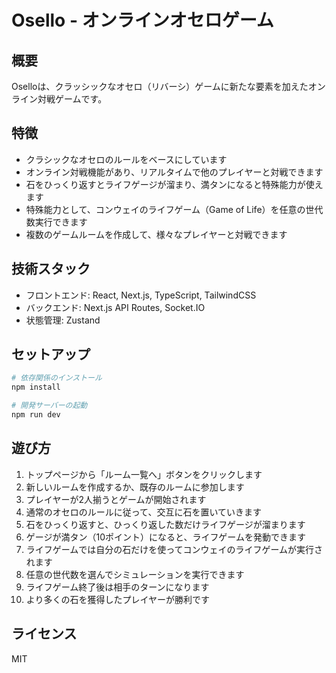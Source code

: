 # Osello - オンラインオセロゲーム

## 概要

Oselloは、クラッシックなオセロ（リバーシ）ゲームに新たな要素を加えたオンライン対戦ゲームです。

## 特徴

- クラシックなオセロのルールをベースにしています
- オンライン対戦機能があり、リアルタイムで他のプレイヤーと対戦できます
- 石をひっくり返すとライフゲージが溜まり、満タンになると特殊能力が使えます
- 特殊能力として、コンウェイのライフゲーム（Game of Life）を任意の世代数実行できます
- 複数のゲームルームを作成して、様々なプレイヤーと対戦できます

## 技術スタック

- フロントエンド: React, Next.js, TypeScript, TailwindCSS
- バックエンド: Next.js API Routes, Socket.IO
- 状態管理: Zustand

## セットアップ

```bash
# 依存関係のインストール
npm install

# 開発サーバーの起動
npm run dev
```

## 遊び方

1. トップページから「ルーム一覧へ」ボタンをクリックします
2. 新しいルームを作成するか、既存のルームに参加します
3. プレイヤーが2人揃うとゲームが開始されます
4. 通常のオセロのルールに従って、交互に石を置いていきます
5. 石をひっくり返すと、ひっくり返した数だけライフゲージが溜まります
6. ゲージが満タン（10ポイント）になると、ライフゲームを発動できます
7. ライフゲームでは自分の石だけを使ってコンウェイのライフゲームが実行されます
8. 任意の世代数を選んでシミュレーションを実行できます
9. ライフゲーム終了後は相手のターンになります
10. より多くの石を獲得したプレイヤーが勝利です

## ライセンス

MIT
